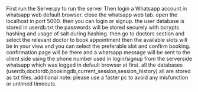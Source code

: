 First run the Server.py to run the server
Then login a Whatsapp account in whatsapp web default browser.
close the whatsapp web tab.
open the localhost in port 5000.
then you can login or signup. the user database is stored in userdb.txt
the passwords will be stored securely with bcrypts hashing and usage of salt during hashing.
then go to doctors section and select the relevant doctor to book appointment
then the available slots will be in your view and you can select the preferable slot and confirm booking.
confirmation page will be there and a whatsapp message will be sent to the client side using the phone number used in login/signup from the serverside whatsapp which was logged in default browser at first.
all the databases (userdb,doctordb,bookingdb,current_session,session_history) all are stored as txt files.
additional note: please use a faster pc to avoid any misfunction or untimed timeouts.

